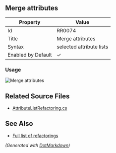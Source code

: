 ## Merge attributes

| Property           | Value                    |
| ------------------ | ------------------------ |
| Id                 | RR0074                   |
| Title              | Merge attributes         |
| Syntax             | selected attribute lists |
| Enabled by Default | &#x2713;                 |

### Usage

![Merge attributes](../../images/refactorings/MergeAttributes.png)

## Related Source Files

* [AttributeListRefactoring.cs](../../src/Refactorings/CSharp/Refactorings/AttributeListRefactoring.cs)

## See Also

* [Full list of refactorings](Refactorings.md)

*\(Generated with [DotMarkdown](http://github.com/JosefPihrt/DotMarkdown)\)*